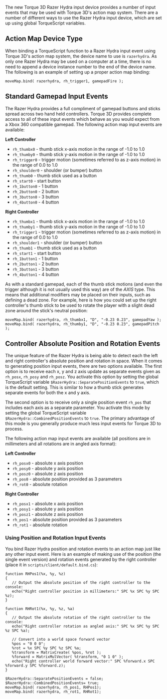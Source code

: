 The new Torque 3D Razer Hydra input device provides a number of input events that may be used with Torque 3D's action map system. There are a number of different ways to use the Razer Hydra input device, which are set up using global TorqueScript variables.

## Action Map Device Type ##

When binding a TorqueScript function to a Razer Hydra input event using Torque 3D's action map system, the device name to use is `razerhydra`.  As only one Razer Hydra may be used on a computer at a time, there is no need to append a device instance number to the end of the device name.  The following is an example of setting up a proper action map binding:

```
moveMap.bind( razerhydra, rh_trigger1, gamepadFire );
```

## Standard Gamepad Input Events ##

The Razer Hydra provides a full compliment of gamepad buttons and sticks spread across two hand held controllers.  Torque 3D provides complete access to all of these input events which behave as you would expect from a Xbox 360 compatible gamepad.  The following action map input events are available:

**Left Controller**
* `rh_thumbx0` - thumb stick x-axis motion in the range of -1.0 to 1.0
* `rh_thumby0` - thumb stick y-axis motion in the range of -1.0 to 1.0
* `rh_trigger0` - trigger motion (sometimes referred to as z-axis motion) in the range of 0.0 to 1.0
* `rh_shoulder0` - shoulder (or bumper) button
* `rh_thumb0` - thumb stick used as a button
* `rh_start0` - start button
* `rh_1button0` - 1 button
* `rh_2button0` - 2 button
* `rh_3button0` - 3 button
* `rh_4button0` - 4 button

**Right Controller**
* `rh_thumbx1` - thumb stick x-axis motion in the range of -1.0 to 1.0
* `rh_thumby1` - thumb stick y-axis motion in the range of -1.0 to 1.0
* `rh_trigger1` - trigger motion (sometimes referred to as z-axis motion) in the range of 0.0 to 1.0
* `rh_shoulder1` - shoulder (or bumper) button
* `rh_thumb1` - thumb stick used as a button
* `rh_start1` - start button
* `rh_1button1` - 1 button
* `rh_2button1` - 2 button
* `rh_3button1` - 3 button
* `rh_4button1` - 4 button

As with a standard gamepad, each of the thumb stick motions (and even the trigger although it is not usually used this way) are of the *AXIS* type.  This means that additional modifiers may be placed on their inputs, such as defining a dead zone.  For example, here is how you could set up the right controller's thumb stick to be used to rotate the player with a slight dead zone around the stick's neutral position:

```
moveMap.bind( razerhydra, rh_thumbx1, "D", "-0.23 0.23", gamepadYaw );
moveMap.bind( razerhydra, rh_thumby1, "D", "-0.23 0.23", gamepadPitch );
```

## Controller Absolute Position and Rotation Events ##

The unique feature of the Razer Hydra is being able to detect each the left and right controller's absolute position and rotation in space.  When it comes to generating position input events, there are two options available.  The first option is to receive each x, y and z axis update as separate events given as `rh_posx`, `rh_posy` and `rh_posz`.  You activate this option by setting the global TorqueScript variable `$RazerHydra::SeparatePositionEvents` to `true`, which is the default setting.  This is similar to how a thumb stick generates separate events for both the x and y axis.

The second option is to receive only a single position event `rh_pos` that includes each axis as a separate parameter.  You activate this mode by setting the global TorqueScript variable `$RazerHydra::CombinedPositionEvents` to `true`.  The primary advantage of this mode is you generally produce much less input events for Torque 3D to process.

The following action map input events are available (all positions are in millimeters and all rotations are in angled axis format):

**Left Controller**
* `rh_posx0` - absolute x axis position
* `rh_posy0` - absolute y axis position
* `rh_posz0` - absolute z axis position
* `rh_pos0` - absolute position provided as 3 parameters
* `rh_rot0` - absolute rotation

**Right Controller**
* `rh_posx1` - absolute x axis position
* `rh_posy1` - absolute y axis position
* `rh_posz1` - absolute z axis position
* `rh_pos1` - absolute position provided as 3 parameters
* `rh_rot1` - absolute rotation

### Using Position and Rotation Input Events ###

You bind Razer Hydra position and rotation events to an action map just like any other input event.  Here is an example of making use of the position (the single event version) and rotation events generated by the right controller (place it in `scripts/client/default.bind.cs`):

```
function RHPos1(%x, %y, %z)
{
   // Output the absolute position of the right controller to the console:
   echo("Right controller position in millimeters:" SPC %x SPC %y SPC %z);
}

function RHRot1(%x, %y, %z, %a)
{
   // Output the absolute rotation of the right controller to the console:
   echo("Right controller rotation as angled axis:" SPC %x SPC %y SPC %z SPC %a);

   // Convert into a world space forward vector
   %pos = "0 0 0";
   %rot = %x SPC %y SPC %z SPC %a;
   %transform = MatrixCreate( %pos, %rot );
   %forward = MatrixMulVector( %transform, "0 1 0" );
   echo("Right controller world forward vector:" SPC %forward.x SPC %forward.y SPC %forward.z);
}

$RazerHydra::SeparatePositionEvents = false;
$RazerHydra::CombinedPositionEvents= true;
moveMap.bind( razerhydra, rh_pos1, RHPos1);
moveMap.bind( razerhydra, rh_rot1, RHRot1);
```
